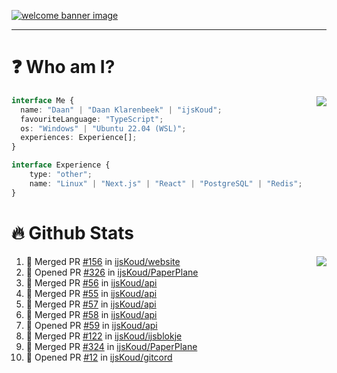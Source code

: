 <h1 align="center" style="display:none;"></h1>

<a href="https://ijskoud.dev/"><img src="https://cdn.ijskoud.dev/files/IIcds5oPKl.png" alt="welcome banner image" /></a>

---

# ❓ Who am I?

<img align="right" src="http://gh-stats.ijskoud.dev/api/top-langs?username=ijsKoud&cache_seconds=1800&layout=compact&hide_border=true&hide_rank=true&show_icons=true&theme=dark&title_color=ffffff&hide_border=true&locale=en" />

```typescript
interface Me {
  name: "Daan" | "Daan Klarenbeek" | "ijsKoud";
  favouriteLanguage: "TypeScript";
  os: "Windows" | "Ubuntu 22.04 (WSL)";
  experiences: Experience[];
}

interface Experience {
    type: "other";
    name: "Linux" | "Next.js" | "React" | "PostgreSQL" | "Redis";
}
```

# 🔥 Github Stats

<img align="right" src="http://gh-stats.ijskoud.dev/api? username=ijsKoud&cache_seconds=1800&hide_border=true&hide_rank=true&show_icons=true&theme=dark&title_color=ffffff&hide_border=true&locale=en">

<!--START_SECTION:activity-->
1. 🎉 Merged PR [#156](https://github.com/ijsKoud/website/pull/156) in [ijsKoud/website](https://github.com/ijsKoud/website)
2. 💪 Opened PR [#326](https://github.com/ijsKoud/PaperPlane/pull/326) in [ijsKoud/PaperPlane](https://github.com/ijsKoud/PaperPlane)
3. 🎉 Merged PR [#56](https://github.com/ijsKoud/api/pull/56) in [ijsKoud/api](https://github.com/ijsKoud/api)
4. 🎉 Merged PR [#55](https://github.com/ijsKoud/api/pull/55) in [ijsKoud/api](https://github.com/ijsKoud/api)
5. 🎉 Merged PR [#57](https://github.com/ijsKoud/api/pull/57) in [ijsKoud/api](https://github.com/ijsKoud/api)
6. 🎉 Merged PR [#58](https://github.com/ijsKoud/api/pull/58) in [ijsKoud/api](https://github.com/ijsKoud/api)
7. 💪 Opened PR [#59](https://github.com/ijsKoud/api/pull/59) in [ijsKoud/api](https://github.com/ijsKoud/api)
8. 🎉 Merged PR [#122](https://github.com/ijsKoud/ijsblokje/pull/122) in [ijsKoud/ijsblokje](https://github.com/ijsKoud/ijsblokje)
9. 🎉 Merged PR [#324](https://github.com/ijsKoud/PaperPlane/pull/324) in [ijsKoud/PaperPlane](https://github.com/ijsKoud/PaperPlane)
10. 💪 Opened PR [#12](https://github.com/ijsKoud/gitcord/pull/12) in [ijsKoud/gitcord](https://github.com/ijsKoud/gitcord)
<!--END_SECTION:activity-->

<h1 align="center" style="display:none;"></h1>
